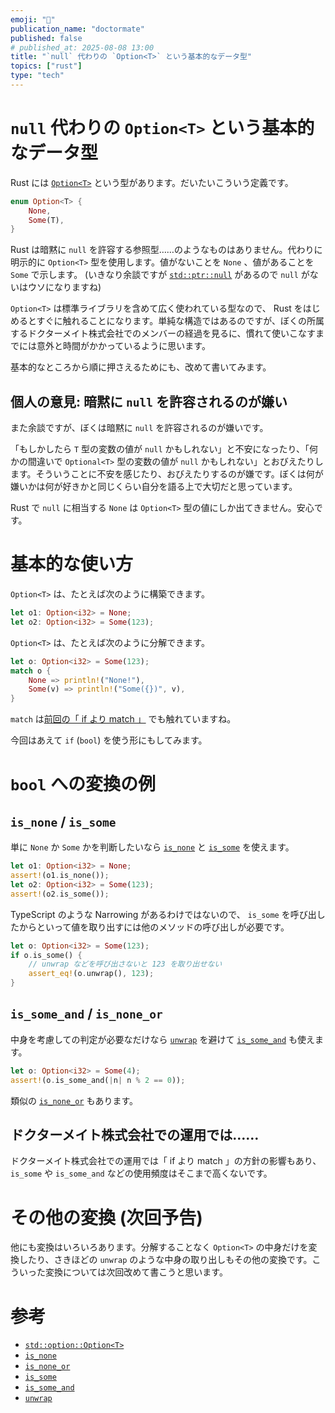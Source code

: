 ```yaml
---
emoji: "🫥"
publication_name: "doctormate"
published: false
# published_at: 2025-08-08 13:00
title: "`null` 代わりの `Option<T>` という基本的なデータ型"
topics: ["rust"]
type: "tech"
---
```


# `null` 代わりの `Option<T>` という基本的なデータ型

Rust には [`Option<T>`](https://doc.rust-lang.org/std/option/enum.Option.html) という型があります。だいたいこういう定義です。

```rust
enum Option<T> {
    None,
    Some(T),
}
```

Rust は暗黙に `null` を許容する参照型……のようなものはありません。代わりに明示的に `Option<T>` 型を使用します。値がないことを `None` 、値があることを `Some` で示します。 (いきなり余談ですが [`std::ptr::null`](https://doc.rust-lang.org/std/ptr/fn.null.html) があるので `null` がないはウソになりますね)

`Option<T>` は標準ライブラリを含めて広く使われている型なので、 Rust をはじめるとすぐに触れることになります。単純な構造ではあるのですが、ぼくの所属するドクターメイト株式会社でのメンバーの経過を見るに、慣れて使いこなすまでには意外と時間がかかっているように思います。

基本的なところから順に押さえるためにも、改めて書いてみます。

## 個人の意見: 暗黙に `null` を許容されるのが嫌い

また余談ですが、ぼくは暗黙に `null` を許容されるのが嫌いです。

「もしかしたら `T` 型の変数の値が `null` かもしれない」と不安になったり、「何かの間違いで `Optional<T>` 型の変数の値が `null` かもしれない」とおびえたりします。そういうことに不安を感じたり、おびえたりするのが嫌です。ぼくは何が嫌いかは何が好きかと同じくらい自分を語る上で大切だと思っています。

Rust で `null` に相当する `None` は `Option<T>` 型の値にしか出てきません。安心です。

# 基本的な使い方

`Option<T>` は、たとえば次のように構築できます。

```rust
let o1: Option<i32> = None;
let o2: Option<i32> = Some(123);
```

`Option<T>` は、たとえば次のように分解できます。

```rust
let o: Option<i32> = Some(123);
match o {
    None => println!("None!"),
    Some(v) => println!("Some({})", v),
}
```

`match` は[前回の「 if より match 」](https://zenn.dev/doctormate/articles/269b20722fd9cd) でも触れていますね。

今回はあえて `if` (`bool`) を使う形にもしてみます。

# `bool` への変換の例

## `is_none` / `is_some`

単に `None` か `Some` かを判断したいなら [`is_none`](https://doc.rust-lang.org/std/option/enum.Option.html#method.is_none) と [`is_some`](https://doc.rust-lang.org/std/option/enum.Option.html#method.is_none) を使えます。

```rust
let o1: Option<i32> = None;
assert!(o1.is_none());
let o2: Option<i32> = Some(123);
assert!(o2.is_some());
```

TypeScript のような Narrowing があるわけではないので、 `is_some` を呼び出したからといって値を取り出すには他のメソッドの呼び出しが必要です。

```rust
let o: Option<i32> = Some(123);
if o.is_some() {
    // unwrap などを呼び出さないと 123 を取り出せない
    assert_eq!(o.unwrap(), 123);
}
```

## `is_some_and` / `is_none_or`

中身を考慮しての判定が必要なだけなら [`unwrap`](https://doc.rust-lang.org/std/option/enum.Option.html#method.unwrap) を避けて [`is_some_and`](https://doc.rust-lang.org/std/option/enum.Option.html#method.is_some_and) も使えます。

```rust
let o: Option<i32> = Some(4);
assert!(o.is_some_and(|n| n % 2 == 0));
```

類似の [`is_none_or`](https://doc.rust-lang.org/std/option/enum.Option.html#method.is_none_or) もあります。

## ドクターメイト株式会社での運用では……

ドクターメイト株式会社での運用では「 if より match 」の方針の影響もあり、 `is_some` や `is_some_and` などの使用頻度はそこまで高くないです。

# その他の変換 (次回予告)

他にも変換はいろいろあります。分解することなく `Option<T>` の中身だけを変換したり、さきほどの `unwrap` のような中身の取り出しもその他の変換です。こういった変換については次回改めて書こうと思います。

# 参考

- [`std::option::Option<T>`](https://doc.rust-lang.org/std/option/enum.Option.html)
- [`is_none`](https://doc.rust-lang.org/std/option/enum.Option.html#method.is_none)
- [`is_none_or`](https://doc.rust-lang.org/std/option/enum.Option.html#method.is_none_or)
- [`is_some`](https://doc.rust-lang.org/std/option/enum.Option.html#method.is_none)
- [`is_some_and`](https://doc.rust-lang.org/std/option/enum.Option.html#method.is_some_and)
- [`unwrap`](https://doc.rust-lang.org/std/option/enum.Option.html#method.unwrap)
